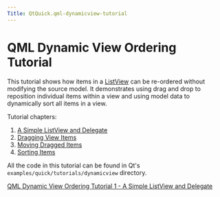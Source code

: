 ```yaml
---
Title: QtQuick.qml-dynamicview-tutorial
---
```

        
QML Dynamic View Ordering Tutorial
==================================

<span class="subtitle"></span>
<span id="details"></span>
This tutorial shows how items in a [ListView](../QtQuick.ListView.md) can be re-ordered without modifying the source model. It demonstrates using drag and drop to reposition individual items within a view and using model data to dynamically sort all items in a view.

Tutorial chapters:

1.  [A Simple ListView and Delegate](https://developer.ubuntu.comapps/qml/sdk-15.04.6/QtQuick.tutorials-dynamicview-dynamicview1/)
2.  [Dragging View Items](https://developer.ubuntu.comapps/qml/sdk-15.04.6/QtQuick.tutorials-dynamicview-dynamicview2/)
3.  [Moving Dragged Items](https://developer.ubuntu.comapps/qml/sdk-15.04.6/QtQuick.tutorials-dynamicview-dynamicview3/)
4.  [Sorting Items](https://developer.ubuntu.comapps/qml/sdk-15.04.6/QtQuick.tutorials-dynamicview-dynamicview4/)

All the code in this tutorial can be found in Qt's `examples/quick/tutorials/dynamicview` directory.

<a href="https://developer.ubuntu.comapps/qml/sdk-15.04.6/QtQuick.tutorials-dynamicview-dynamicview1/" class="nextPage">QML Dynamic View Ordering Tutorial 1 - A Simple ListView and Delegate</a>

